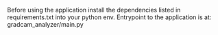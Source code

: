 Before using the application install the dependencies listed in requirements.txt into your python env.
Entrypoint to the application is at: gradcam_analyzer/main.py

